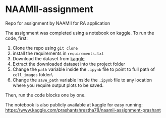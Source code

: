 # NAAMII-assignment
Repo for assignment by NAAMII for RA application

The assignment was completed using a notebook on kaggle. To run the code, first:
1. Clone the repo using `git clone`
1. install the requirements in `requirements.txt`
2. Download the dataset from [kaggle](https://www.kaggle.com/datasets/iarunava/cell-images-for-detecting-malaria) 
3. Extract the downloaded dataset into the project folder
4. Change the `path` variable inside the `.ipynb` file to point to full path of `cell_images` folder\
5. Change the `save_path` variable inside the `.ipynb` file to any location where you require output plots to be saved.

Then, run the code blocks one by one.

The notebook is also publicly available at kaggle for easy running: https://www.kaggle.com/prashantshrestha78/naamii-assignment-prashant
